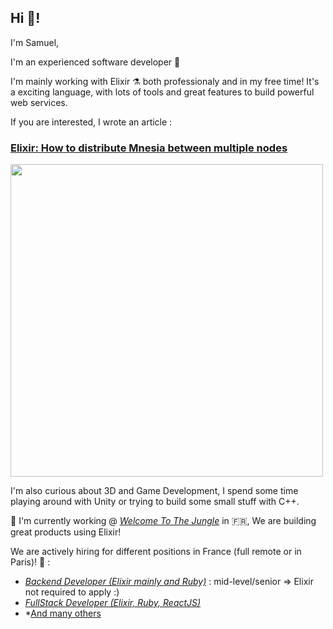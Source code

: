## Hi 👋! 

I'm Samuel,

I'm an experienced software developer 🤖 

I'm mainly working with Elixir ⚗️ both professionaly and in my free time! It's a exciting language, with lots of tools and great features to build powerful web services.

If you are interested, I wrote an article : 

[<h3>Elixir: How to distribute Mnesia between multiple nodes</h3><img src="https://user-images.githubusercontent.com/16072194/123508664-05176580-d671-11eb-9f21-5ff2588d3ad7.png" width="500">](https://bit.ly/3qukqDc)


I'm also curious about 3D and Game Development, I spend some time playing around with Unity or trying to build some small stuff with C++.

🌴 I'm currently working @ *[Welcome To The Jungle](https://bit.ly/3w04qd9)* in 🇫🇷, We are building great products using Elixir! 

We are actively hiring for different positions in France (full remote or in Paris)! 🎉 :

* *[Backend Developer (Elixir mainly and Ruby)](https://bit.ly/35ULPol)* : mid-level/senior => Elixir not required to apply :)
* *[FullStack Developer (Elixir, Ruby, ReactJS)](https://bit.ly/3h2OilC)*
* *[And many others](https://bit.ly/3gYKX8p)

